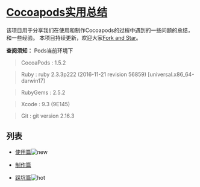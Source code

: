 # [Cocoapods实用总结](https://github.com/zColdWater/CocoapodsStudyNotes)

该项目用于分享我们在使用和制作Cocoapods的过程中遇到的一些问题的总结，和一些经验。
本项目持续更新，欢迎大家[Fork and Star](https://github.com/zColdWater/CocoapodsStudyNotes)。   

**查阅须知：** Pods当前环境下

>  CocoaPods : 1.5.2

>  Ruby : ruby 2.3.3p222 (2016-11-21 revision 56859) [universal.x86_64-darwin17]

>  RubyGems : 2.5.2

>  Xcode : 9.3 (9E145)

>  Git : git version 2.16.3



## 列表 

* [使用篇](https://github.com/zColdWater/CocoapodsStudyNotes/tree/master/UseCocopoads)![ new](http://www.devio.org/img/ico/ico_new.gif)  

* [制作篇](https://github.com/zColdWater/CocoapodsStudyNotes/tree/master/MakeCocoapods)

* [踩坑篇](http://www.devio.org/2018/05/15/navigator-to-react-navigation/)![ hot](http://www.devio.org/img/ico/ico_hot.gif)

